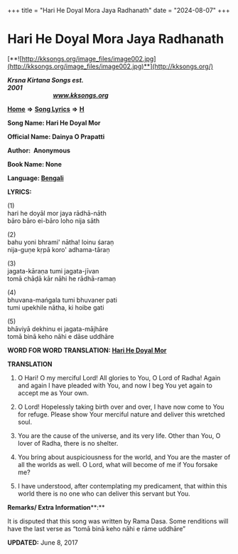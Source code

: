 +++
title = "Hari He Doyal Mora Jaya Radhanath"
date = "2024-08-07"
+++

# Hari He Doyal Mora Jaya Radhanath
[**![http://kksongs.org/image_files/image002.jpg](http://kksongs.org/image_files/image002.jpg)**](http://kksongs.org/)

**_Krsna Kirtana Songs est. 2001_**                                                                                                                                                 **_www.kksongs.org_**

**[Home](http://kksongs.org/)** **⇒** **[Song Lyrics](http://kksongs.org/lyrics.html)** **⇒** **[H](http://kksongs.org/songs/song_h.html)**

**Song Name: Hari He Doyal Mor**

**Official Name: Dainya O Prapatti**

**Author:  Anonymous**

**Book Name: None**

**Language: [Bengali](http://kksongs.org/language/list/bengali.html)**

**LYRICS:**

(1)  
hari he doyāl mor jaya rādhā-nāth  
bāro bāro ei-bāro loho nija sāth

(2)  
bahu yoni bhrami' nātha! loinu śaraṇ  
nija-guṇe kṛpā koro' adhama-tāraṇ

(3)  
jagata-kāraṇa tumi jagata-jīvan  
tomā chāḍā kār nāhi he rādhā-ramaṇ

(4)  
bhuvana-mańgala tumi bhuvaner pati  
tumi upekhile nātha, ki hoibe gati

(5)  
bhāviyā dekhinu ei jagata-mājhāre  
tomā binā keho nāhi e dāse uddhāre

**WORD FOR WORD TRANSLATION: [Hari He Doyal Mor](http://kksongs.org/synonym/h/harihedoyalmora.html)**

**TRANSLATION**

1) O Hari! O my merciful Lord! All glories to You, O Lord of Radha! Again and again I have pleaded with You, and now I beg You yet again to accept me as Your own.

2) O Lord! Hopelessly taking birth over and over, I have now come to You for refuge. Please show Your merciful nature and deliver this wretched soul.

3) You are the cause of the universe, and its very life. Other than You, O lover of Radha, there is no shelter.

4) You bring about auspiciousness for the world, and You are the master of all the worlds as well. O Lord, what will become of me if You forsake me?

5) I have understood, after contemplating my predicament, that within this world there is no one who can deliver this servant but You.

**Remarks/ Extra Information****:**

It is disputed that this song was written by Rama Dasa. Some renditions will have the last verse as “tomā binā keho nāhi e rāme uddhāre”

**UPDATED:** June 8, 2017